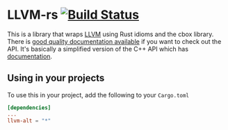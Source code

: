 LLVM-rs
[![Build Status](https://travis-ci.org/TomBebbington/llvm-rs.svg?branch=master)](https://travis-ci.org/TomBebbington/llvm-rs)
=======
This is a library that wraps [LLVM](http://llvm.org) using Rust idioms and the cbox library. There is
[good quality documentation available](https://tombebbington.github.io/llvm-rs/) if you
want to check out the API. It's basically a simplified version of the C++ API which has
[documentation](http://llvm.org/doxygen).

Using in your projects
----------------------
To use this in your project, add the following to your `Cargo.toml`

```toml
[dependencies]
...
llvm-alt = "*"
```
